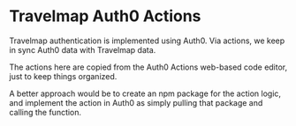 # Travelmap Auth0 Actions

Travelmap authentication is implemented using Auth0. Via actions, we keep in sync Auth0 data with Travelmap data.

The actions here are copied from the Auth0 Actions web-based code editor, just to keep things organized.

A better approach would be to create an npm package for the action logic, and implement the action in Auth0 as simply pulling that package and calling the function.
